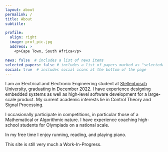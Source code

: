 ```yaml
---
layout: about
permalink: /
title: About
subtitle:

profile:
  align: right
  image: prof_pic.jpg
  address: >
    <p>Cape Town, South Africa</p>

news: false  # includes a list of news items
selected_papers: false # includes a list of papers marked as "selected={true}"
social: true  # includes social icons at the bottom of the page
---
```


I am an Electrical and Electronic Engineering student at [Stellenbosch University](https://www.ee.sun.ac.za/), graduating in December 2022.
I have experience designing embedded systems as well as high-level software development for a large-scale product. 
My current academic interests lie in Control Theory and Signal Processing.

I occasionally participate in competitions, in particular those of a Mathematical or Algorithmic nature. 
I have experience coaching high-school students for Olympiads on a national scale.

In my free time I enjoy running, reading, and playing piano.

This site is still very much a Work-In-Progress.
